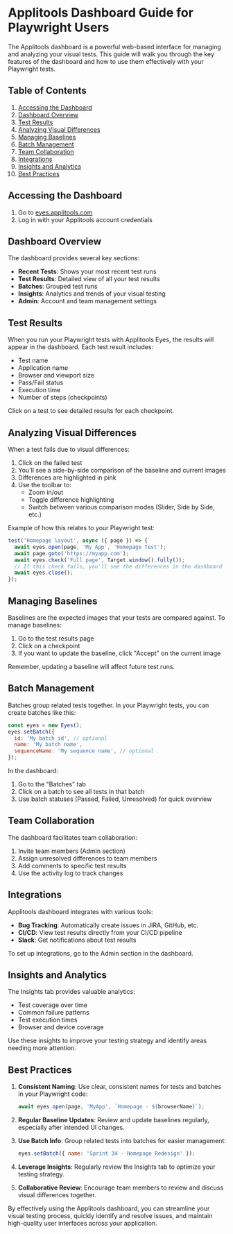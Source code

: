 # Applitools Dashboard Guide for Playwright Users

The Applitools dashboard is a powerful web-based interface for managing and analyzing your visual tests. This guide will walk you through the key features of the dashboard and how to use them effectively with your Playwright tests.

## Table of Contents

1. [Accessing the Dashboard](#accessing-the-dashboard)
2. [Dashboard Overview](#dashboard-overview)
3. [Test Results](#test-results)
4. [Analyzing Visual Differences](#analyzing-visual-differences)
5. [Managing Baselines](#managing-baselines)
6. [Batch Management](#batch-management)
7. [Team Collaboration](#team-collaboration)
8. [Integrations](#integrations)
9. [Insights and Analytics](#insights-and-analytics)
10. [Best Practices](#best-practices)

## Accessing the Dashboard

1. Go to [eyes.applitools.com](https://eyes.applitools.com)
2. Log in with your Applitools account credentials

## Dashboard Overview

The dashboard provides several key sections:

- **Recent Tests**: Shows your most recent test runs
- **Test Results**: Detailed view of all your test results
- **Batches**: Grouped test runs
- **Insights**: Analytics and trends of your visual testing
- **Admin**: Account and team management settings

## Test Results

When you run your Playwright tests with Applitools Eyes, the results will appear in the dashboard. Each test result includes:

- Test name
- Application name
- Browser and viewport size
- Pass/Fail status
- Execution time
- Number of steps (checkpoints)

Click on a test to see detailed results for each checkpoint.

## Analyzing Visual Differences

When a test fails due to visual differences:

1. Click on the failed test
2. You'll see a side-by-side comparison of the baseline and current images
3. Differences are highlighted in pink
4. Use the toolbar to:
   - Zoom in/out
   - Toggle difference highlighting
   - Switch between various comparison modes (Slider, Side by Side, etc.)

Example of how this relates to your Playwright test:

```javascript
test('Homepage layout', async ({ page }) => {
  await eyes.open(page, 'My App', 'Homepage Test');
  await page.goto('https://myapp.com');
  await eyes.check('Full page', Target.window().fully());
  // If this check fails, you'll see the differences in the dashboard
  await eyes.close();
});
```

## Managing Baselines

Baselines are the expected images that your tests are compared against. To manage baselines:

1. Go to the test results page
2. Click on a checkpoint
3. If you want to update the baseline, click "Accept" on the current image

Remember, updating a baseline will affect future test runs.

## Batch Management

Batches group related tests together. In your Playwright tests, you can create batches like this:

```javascript
const eyes = new Eyes();
eyes.setBatch({
  id: 'My batch id', // optional
  name: 'My batch name',
  sequenceName: 'My sequence name', // optional
});
```

In the dashboard:

1. Go to the "Batches" tab
2. Click on a batch to see all tests in that batch
3. Use batch statuses (Passed, Failed, Unresolved) for quick overview

## Team Collaboration

The dashboard facilitates team collaboration:

1. Invite team members (Admin section)
2. Assign unresolved differences to team members
3. Add comments to specific test results
4. Use the activity log to track changes

## Integrations

Applitools dashboard integrates with various tools:

- **Bug Tracking**: Automatically create issues in JIRA, GitHub, etc.
- **CI/CD**: View test results directly from your CI/CD pipeline
- **Slack**: Get notifications about test results

To set up integrations, go to the Admin section in the dashboard.

## Insights and Analytics

The Insights tab provides valuable analytics:

- Test coverage over time
- Common failure patterns
- Test execution times
- Browser and device coverage

Use these insights to improve your testing strategy and identify areas needing more attention.

## Best Practices

1. **Consistent Naming**: Use clear, consistent names for tests and batches in your Playwright code:

   ```javascript
   await eyes.open(page, 'MyApp', `Homepage - ${browserName}`);
   ```

2. **Regular Baseline Updates**: Review and update baselines regularly, especially after intended UI changes.

3. **Use Batch Info**: Group related tests into batches for easier management:

   ```javascript
   eyes.setBatch({ name: 'Sprint 34 - Homepage Redesign' });
   ```

4. **Leverage Insights**: Regularly review the Insights tab to optimize your testing strategy.

5. **Collaborative Review**: Encourage team members to review and discuss visual differences together.

By effectively using the Applitools dashboard, you can streamline your visual testing process, quickly identify and resolve issues, and maintain high-quality user interfaces across your application.
